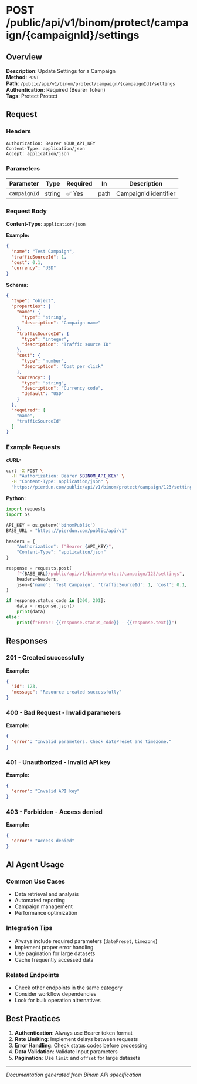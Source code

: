 # POST /public/api/v1/binom/protect/campaign/{campaignId}/settings

## Overview

**Description**: Update Settings for a Campaign  
**Method**: `POST`  
**Path**: `/public/api/v1/binom/protect/campaign/{campaignId}/settings`  
**Authentication**: Required (Bearer Token)  
**Tags**: Protect Protect

## Request

### Headers
```http
Authorization: Bearer YOUR_API_KEY
Content-Type: application/json
Accept: application/json
```

### Parameters

| Parameter | Type | Required | In | Description |
|-----------|------|----------|----|--------------|
| `campaignId` | string | ✅ Yes | path | Campaignid identifier |

### Request Body

**Content-Type**: `application/json`

**Example:**
```json
{
  "name": "Test Campaign",
  "trafficSourceId": 1,
  "cost": 0.1,
  "currency": "USD"
}
```

**Schema:**
```json
{
  "type": "object",
  "properties": {
    "name": {
      "type": "string",
      "description": "Campaign name"
    },
    "trafficSourceId": {
      "type": "integer",
      "description": "Traffic source ID"
    },
    "cost": {
      "type": "number",
      "description": "Cost per click"
    },
    "currency": {
      "type": "string",
      "description": "Currency code",
      "default": "USD"
    }
  },
  "required": [
    "name",
    "trafficSourceId"
  ]
}
```

### Example Requests

**cURL:**
```bash
curl -X POST \
  -H "Authorization: Bearer $BINOM_API_KEY" \
  -H "Content-Type: application/json" \
  "https://pierdun.com/public/api/v1/binom/protect/campaign/123/settings"
```

**Python:**
```python
import requests
import os

API_KEY = os.getenv('binomPublic')
BASE_URL = "https://pierdun.com/public/api/v1"

headers = {
    "Authorization": f"Bearer {API_KEY}",
    "Content-Type": "application/json"
}

response = requests.post(
    f"{BASE_URL}/public/api/v1/binom/protect/campaign/123/settings",
    headers=headers,
    json={'name': 'Test Campaign', 'trafficSourceId': 1, 'cost': 0.1, 'currency': 'USD'}
)

if response.status_code in [200, 201]:
    data = response.json()
    print(data)
else:
    print(f"Error: {{response.status_code}} - {{response.text}}")
```

## Responses

### 201 - Created successfully

**Example:**
```json
{
  "id": 123,
  "message": "Resource created successfully"
}
```

### 400 - Bad Request - Invalid parameters

**Example:**
```json
{
  "error": "Invalid parameters. Check datePreset and timezone."
}
```

### 401 - Unauthorized - Invalid API key

**Example:**
```json
{
  "error": "Invalid API key"
}
```

### 403 - Forbidden - Access denied

**Example:**
```json
{
  "error": "Access denied"
}
```

## AI Agent Usage

### Common Use Cases
- Data retrieval and analysis
- Automated reporting
- Campaign management
- Performance optimization

### Integration Tips
- Always include required parameters (`datePreset`, `timezone`)
- Implement proper error handling
- Use pagination for large datasets
- Cache frequently accessed data

### Related Endpoints
- Check other endpoints in the same category
- Consider workflow dependencies
- Look for bulk operation alternatives

## Best Practices

1. **Authentication**: Always use Bearer token format
2. **Rate Limiting**: Implement delays between requests
3. **Error Handling**: Check status codes before processing
4. **Data Validation**: Validate input parameters
5. **Pagination**: Use `limit` and `offset` for large datasets

---

*Documentation generated from Binom API specification*
